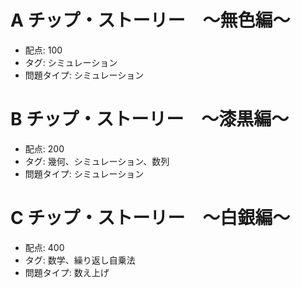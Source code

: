 # A チップ・ストーリー　～無色編～

- 配点: 100
- タグ: シミュレーション
- 問題タイプ: シミュレーション

# B チップ・ストーリー　～漆黒編～

- 配点: 200
- タグ: 幾何、シミュレーション、数列
- 問題タイプ: シミュレーション

# C チップ・ストーリー　～白銀編～

- 配点: 400
- タグ: 数学、繰り返し自乗法
- 問題タイプ: 数え上げ